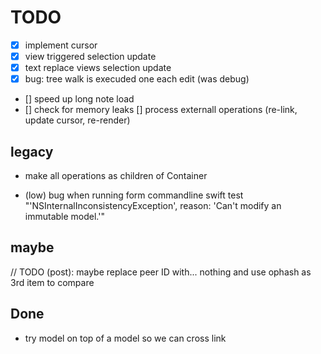 # TODO

- [x] implement cursor
 - [x] view triggered selection update
 - [x] text replace views selection update
- [x] bug: tree walk is execuded one each edit (was debug)
- [] speed up long note load
- [] check for memory leaks
[] process externall operations (re-link, update cursor, re-render)






## legacy
- make all operations as children of Container



- (low) bug when running form commandline swift test "'NSInternalInconsistencyException', reason: 'Can't modify an immutable model.'"


## maybe
// TODO (post): maybe replace peer ID with... nothing and use ophash as 3rd item to compare




## Done
- try model on top of a model so we can cross link
